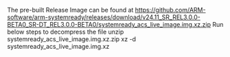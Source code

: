 The pre-built Release Image can be found at https://github.com/ARM-software/arm-systemready/releases/download/v24.11_SR_REL3.0.0-BETA0_SR-DT_REL3.0.0-BETA0/systemready_acs_live_image.img.xz.zip
Run below steps to decompress the file
unzip  systemready_acs_live_image.img.xz.zip
xz -d systemready_acs_live_image.img.xz
